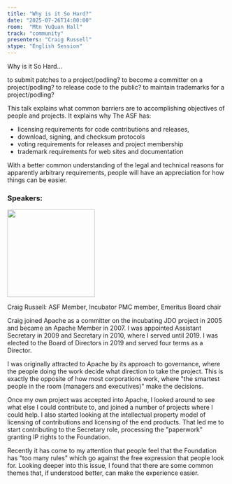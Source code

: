 ```yaml
---
title: "Why is it So Hard?"
date: "2025-07-26T14:00:00"
room:  "Mtn YuQuan Hall"
track: "community"
presenters: "Craig Russell"
stype: "English Session"
---
```


Why is it So Hard...

to submit patches to a project/podling?
to become a committer on a project/podling?
to release code to the public?
to maintain trademarks for a project/podling?

This talk explains what common barriers are to accomplishing objectives of people and projects. It explains why The ASF has:
- licensing requirements for code contributions and releases, 
- download, signing, and checksum protocols
- voting requirements for releases and project membership
- trademark requirements for web sites and documentation

With a better common understanding of the legal and technical reasons for apparently arbitrary requirements, people will have an appreciation for how things can be easier.

### Speakers:


<img src="https://sessionize.com/image/3194-400o400o1-94Sk7eKXZREt1kbzW2diBZ.jpg" width="200" /><br/>

Craig Russell: ASF Member, Incubator PMC member, Emeritus Board chair

Craig joined Apache as a committer on the incubating JDO project in 2005 and became an Apache Member in 2007. I was appointed Assistant Secretary in 2009 and Secretary in 2010, where I served until 2019. I was elected to the Board of Directors in 2019 and served four terms as a Director.

I was originally attracted to Apache by its approach to governance, where the people doing the work decide what direction to take the project. This is exactly the opposite of how most corporations work, where "the smartest people in the 
room (managers and executives)" make the decisions.

Once my own project was accepted into Apache, I looked around to see what else I could contribute to, and joined a number of projects where I could help. I also started looking at the intellectual property model of licensing of contributions and licensing of the end products. That led me to start contributing to the Secretary role, processing the "paperwork" granting IP rights to the Foundation.

Recently it has come to my attention that people feel that the Foundation has "too many rules" which go against the free expression that people look for. Looking deeper into this issue, I found that there are some common themes that, if understood better, can make the experience easier.